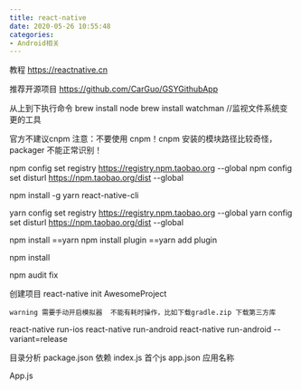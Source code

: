 ```yaml
---
title: react-native
date: 2020-05-26 10:55:48
categories:
- Android相关
---
```

教程
https://reactnative.cn

推荐开源项目
https://github.com/CarGuo/GSYGithubApp

从上到下执行命令
brew install node
brew install watchman //监视文件系统变更的工具

官方不建议cnpm
注意：不要使用 cnpm！cnpm 安装的模块路径比较奇怪，packager 不能正常识别！

npm config set registry https://registry.npm.taobao.org --global
npm config set disturl https://npm.taobao.org/dist --global

npm install -g yarn react-native-cli

yarn config set registry https://registry.npm.taobao.org --global
yarn config set disturl https://npm.taobao.org/dist --global


npm install  ==yarn
npm install  plugin ==yarn add plugin
 
npm install 

npm audit fix

创建项目
react-native init AwesomeProject

`warning 需要手动开启模拟器 
不能有耗时操作，比如下载gradle.zip 下载第三方库`

react-native run-ios 
react-native run-android
react-native run-android --variant=release

目录分析
package.json 依赖
index.js 首个js
app.json 应用名称

App.js 
